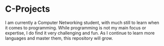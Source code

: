 # C-Projects
I am currently a Computer Networking student, with much still to learn when it comes to programming.
While programming is not my main focus or expertise, I do find it very challenging and fun.
As I continue to learn more languages and master them, this repository will grow.
